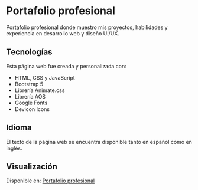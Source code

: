 # Portafolio profesional
Portafolio profesional donde muestro mis proyectos, habilidades y experiencia en desarrollo web y diseño UI/UX.

## Tecnologías
Esta página web fue creada y personalizada con:
* HTML, CSS y JavaScript 
* Bootstrap 5
* Librería Animate.css
* Librería AOS
* Google Fonts
* Devicon Icons

## Idioma
El texto de la página web se encuentra disponible tanto en español como en inglés.

## Visualización

Disponible en: [Portafolio profesional](https://nataly-iglesias.github.io/Portafolio-profesional-Nataly/)
